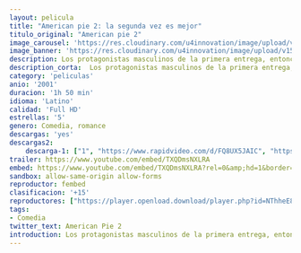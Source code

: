 ```yaml
---
layout: pelicula
title: "American pie 2: la segunda vez es mejor"
titulo_original: "American pie 2"
image_carousel: 'https://res.cloudinary.com/u4innovation/image/upload/v1559522841/pie2-poster-min_a3ujef.jpg'
image_banner: 'https://res.cloudinary.com/u4innovation/image/upload/v1559522841/pie2-banner-min_fpaoen.jpg'
description: Los protagonistas masculinos de la primera entrega, entonces obsesionados por perder la virginidad, se reencuentran en su pueblo natal tras su primer año en la universidad. Ha pasado un año, y Jim, Oz, Kevin y Finch deciden para pasar juntos el verano. Para poder tener independencia y perseguir mujeres, como tradicionalmente acostumbran, aunque sin éxito, deciden alquilar una casa en la playa. Como el alquiler es algo caro deciden invitar también a Stifler, quien además de tener mucho dinero, supuestamente sabe mucho de mujeres, aunque su personalidad es detestable.
description_corta:  Los protagonistas masculinos de la primera entrega, entonces obsesionados por perder la virginidad, se reencuentran en su pueblo natal tras su primer año en la universidad. Ha pasado un año, y Jim, Oz, Kevin y Finch deciden para pasar juntos el verano. Para poder tener independencia y....
category: 'peliculas'
anio: '2001'
duracion: '1h 50 min'
idioma: 'Latino'
calidad: 'Full HD'
estrellas: '5'
genero: Comedia, romance
descargas: 'yes'
descargas2:
    descarga-1: ["1", "https://www.rapidvideo.com/d/FQ8UX5JAIC", "https://www.google.com/s2/favicons?domain=openload.co","OpenLoad","https://res.cloudinary.com/imbriitneysam/image/upload/v1541473684/mexico.png", "Latino", "Full HD"]
trailer: https://www.youtube.com/embed/TXQDmsNXLRA
embed: https://www.youtube.com/embed/TXQDmsNXLRA?rel=0&amp;hd=1&border=0&wmode=opaque&enablejsapi=1&modestbranding=1&controls=1&showinfo=1
sandbox: allow-same-origin allow-forms
reproductor: fembed
clasificacion: '+15'
reproductores: ["https://player.openload.download/player.php?id=NThheE8vVlFPWUVQaGo2Y0JxclF0bDJLVEZGL2FEK3BIS1FWMXQvYm94NWhmYTMrNXNWSFN5SW53VllmYXdNZmJkQ0E5MWx6dEEzYzQ4WUNyNHQrVEE9PQ"]
tags:
- Comedia
twitter_text: American Pie 2
introduction: Los protagonistas masculinos de la primera entrega, entonces obsesionados por perder la virginidad, se reencuentran en su pueblo natal tras su primer año en la universidad. Ha pasado un año, y Jim, Oz, Kevin y Finch deciden para pasar juntos el verano. Para poder tener independencia y perseguir mujeres, como tradicionalmente acostumbran, aunque sin éxito, deciden alquilar una casa en la playa. Como el alquiler es algo caro deciden invitar también a Stifler, quien además de tener mucho dinero, supuestamente sabe mucho de mujeres, aunque su personalidad es detestable.
---
```












